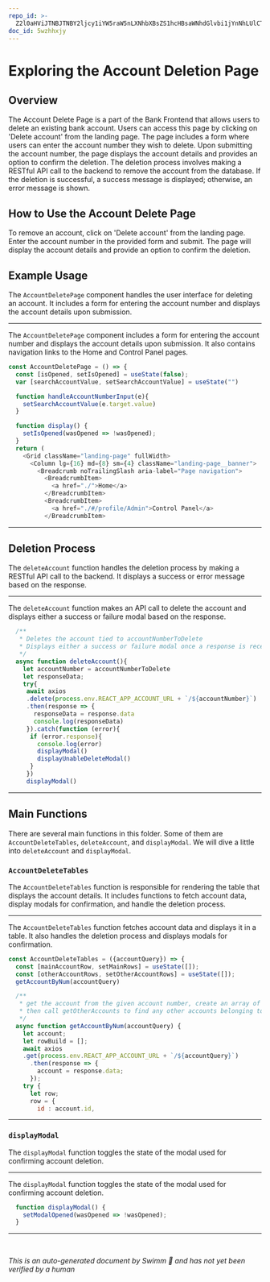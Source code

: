 ```yaml
---
repo_id: >-
  Z2l0aHViJTNBJTNBY2ljcy1iYW5raW5nLXNhbXBsZS1hcHBsaWNhdGlvbi1jYnNhLUlCTS1EZW1vJTNBJTNBU3dpbW0tRGVtbw==
doc_id: 5wzhhxjy
---
```

# Exploring the Account Deletion Page

## Overview

The Account Delete Page is a part of the Bank Frontend that allows users to delete an existing bank account. Users can access this page by clicking on 'Delete account' from the landing page. The page includes a form where users can enter the account number they wish to delete. Upon submitting the account number, the page displays the account details and provides an option to confirm the deletion. The deletion process involves making a RESTful API call to the backend to remove the account from the database. If the deletion is successful, a success message is displayed; otherwise, an error message is shown.

## How to Use the Account Delete Page

To remove an account, click on 'Delete account' from the landing page. Enter the account number in the provided form and submit. The page will display the account details and provide an option to confirm the deletion.

## Example Usage

The <SwmToken path="src/bank-application-frontend/src/content/AccountDeletePage/AccountDeletePage.js" pos="19:2:2" line-data="const AccountDeletePage = () =&gt; {">`AccountDeletePage`</SwmToken> component handles the user interface for deleting an account. It includes a form for entering the account number and displays the account details upon submission.

<SwmSnippet path="/src/bank-application-frontend/src/content/AccountDeletePage/AccountDeletePage.js" line="19">

---

The <SwmToken path="src/bank-application-frontend/src/content/AccountDeletePage/AccountDeletePage.js" pos="19:2:2" line-data="const AccountDeletePage = () =&gt; {">`AccountDeletePage`</SwmToken> component includes a form for entering the account number and displays the account details upon submission. It also contains navigation links to the Home and Control Panel pages.

```javascript
const AccountDeletePage = () => {
  const [isOpened, setIsOpened] = useState(false);
  var [searchAccountValue, setSearchAccountValue] = useState("")

  function handleAccountNumberInput(e){
    setSearchAccountValue(e.target.value)
  }

  function display() {
    setIsOpened(wasOpened => !wasOpened);
  }
  return (
    <Grid className="landing-page" fullWidth>
      <Column lg={16} md={8} sm={4} className="landing-page__banner">
        <Breadcrumb noTrailingSlash aria-label="Page navigation">
          <BreadcrumbItem>
            <a href="./">Home</a>
          </BreadcrumbItem>
          <BreadcrumbItem>
            <a href="./#/profile/Admin">Control Panel</a>
          </BreadcrumbItem>
```

---

</SwmSnippet>

## Deletion Process

The <SwmToken path="src/bank-application-frontend/src/content/AccountDeletePage/AccountDeleteTables.js" pos="169:5:5" line-data="  async function deleteAccount(){">`deleteAccount`</SwmToken> function handles the deletion process by making a RESTful API call to the backend. It displays a success or error message based on the response.

<SwmSnippet path="/src/bank-application-frontend/src/content/AccountDeletePage/AccountDeleteTables.js" line="165">

---

The <SwmToken path="src/bank-application-frontend/src/content/AccountDeletePage/AccountDeleteTables.js" pos="169:5:5" line-data="  async function deleteAccount(){">`deleteAccount`</SwmToken> function makes an API call to delete the account and displays either a success or failure modal based on the response.

```javascript
  /**
   * Deletes the account tied to accountNumberToDelete
   * Displays either a success or failure modal once a response is received
   */
  async function deleteAccount(){
    let accountNumber = accountNumberToDelete
    let responseData;
    try{
     await axios
     .delete(process.env.REACT_APP_ACCOUNT_URL + `/${accountNumber}`)
     .then(response => {
       responseData = response.data
       console.log(responseData)
     }).catch(function (error){
      if (error.response){
        console.log(error) 
        displayModal()
        displayUnableDeleteModal()
      }
     })
     displayModal()
```

---

</SwmSnippet>

## Main Functions

There are several main functions in this folder. Some of them are <SwmToken path="src/bank-application-frontend/src/content/AccountDeletePage/AccountDeleteTables.js" pos="87:2:2" line-data="const AccountDeleteTables = ({accountQuery}) =&gt; {">`AccountDeleteTables`</SwmToken>, <SwmToken path="src/bank-application-frontend/src/content/AccountDeletePage/AccountDeleteTables.js" pos="169:5:5" line-data="  async function deleteAccount(){">`deleteAccount`</SwmToken>, and <SwmToken path="src/bank-application-frontend/src/content/AccountDeletePage/AccountDeleteTables.js" pos="181:1:1" line-data="        displayModal()">`displayModal`</SwmToken>. We will dive a little into <SwmToken path="src/bank-application-frontend/src/content/AccountDeletePage/AccountDeleteTables.js" pos="169:5:5" line-data="  async function deleteAccount(){">`deleteAccount`</SwmToken> and <SwmToken path="src/bank-application-frontend/src/content/AccountDeletePage/AccountDeleteTables.js" pos="181:1:1" line-data="        displayModal()">`displayModal`</SwmToken>.

### <SwmToken path="src/bank-application-frontend/src/content/AccountDeletePage/AccountDeleteTables.js" pos="87:2:2" line-data="const AccountDeleteTables = ({accountQuery}) =&gt; {">`AccountDeleteTables`</SwmToken>

The <SwmToken path="src/bank-application-frontend/src/content/AccountDeletePage/AccountDeleteTables.js" pos="87:2:2" line-data="const AccountDeleteTables = ({accountQuery}) =&gt; {">`AccountDeleteTables`</SwmToken> function is responsible for rendering the table that displays the account details. It includes functions to fetch account data, display modals for confirmation, and handle the deletion process.

<SwmSnippet path="/src/bank-application-frontend/src/content/AccountDeletePage/AccountDeleteTables.js" line="87">

---

The <SwmToken path="src/bank-application-frontend/src/content/AccountDeletePage/AccountDeleteTables.js" pos="87:2:2" line-data="const AccountDeleteTables = ({accountQuery}) =&gt; {">`AccountDeleteTables`</SwmToken> function fetches account data and displays it in a table. It also handles the deletion process and displays modals for confirmation.

```javascript
const AccountDeleteTables = ({accountQuery}) => {
  const [mainAccountRow, setMainRows] = useState([]);
  const [otherAccountRows, setOtherAccountRows] = useState([]);
  getAccountByNum(accountQuery)

  /**
   * get the account from the given account number, create an array of the results and set mainAccountRow to this
   * then call getOtherAccounts to find any other accounts belonging to the customer
   */
  async function getAccountByNum(accountQuery) {
    let account;
    let rowBuild = [];
    await axios
    .get(process.env.REACT_APP_ACCOUNT_URL + `/${accountQuery}`)
      .then(response => {
        account = response.data;
      });
    try {
      let row;
      row = {
        id : account.id,
```

---

</SwmSnippet>

### <SwmToken path="src/bank-application-frontend/src/content/AccountDeletePage/AccountDeleteTables.js" pos="181:1:1" line-data="        displayModal()">`displayModal`</SwmToken>

The <SwmToken path="src/bank-application-frontend/src/content/AccountDeletePage/AccountDeleteTables.js" pos="181:1:1" line-data="        displayModal()">`displayModal`</SwmToken> function toggles the state of the modal used for confirming account deletion.

<SwmSnippet path="/src/bank-application-frontend/src/content/AccountDeletePage/AccountDeleteTables.js" line="212">

---

The <SwmToken path="src/bank-application-frontend/src/content/AccountDeletePage/AccountDeleteTables.js" pos="212:3:3" line-data="  function displayModal() {">`displayModal`</SwmToken> function toggles the state of the modal used for confirming account deletion.

```javascript
  function displayModal() {
    setModalOpened(wasOpened => !wasOpened);
  }
```

---

</SwmSnippet>

&nbsp;

*This is an auto-generated document by Swimm 🌊 and has not yet been verified by a human*

<SwmMeta version="3.0.0" repo-id="Z2l0aHViJTNBJTNBY2ljcy1iYW5raW5nLXNhbXBsZS1hcHBsaWNhdGlvbi1jYnNhLUlCTS1EZW1vJTNBJTNBU3dpbW0tRGVtbw==" repo-name="cics-banking-sample-application-cbsa-IBM-Demo"></SwmMeta>
